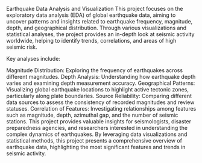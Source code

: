 Earthquake Data Analysis and Visualization
This project focuses on the exploratory data analysis (EDA) of global earthquake data, aiming to uncover patterns and insights related to earthquake frequency, 
magnitude, depth, and geographical distribution. Through various visualizations and statistical analyses, the project provides an in-depth look at seismic activity worldwide, 
helping to identify trends, correlations, and areas of high seismic risk.

Key analyses include:

Magnitude Distribution: Exploring the frequency of earthquakes across different magnitudes.
Depth Analysis: Understanding how earthquake depth varies and examining depth measurement accuracy.
Geographical Patterns: Visualizing global earthquake locations to highlight active tectonic zones, particularly along plate boundaries.
Source Reliability: Comparing different data sources to assess the consistency of recorded magnitudes and review statuses.
Correlation of Features: Investigating relationships among features such as magnitude, depth, azimuthal gap, and the number of seismic stations.
This project provides valuable insights for seismologists, disaster preparedness agencies, and researchers interested in understanding the complex dynamics of earthquakes. 
By leveraging data visualizations and statistical methods, this project presents a comprehensive overview of earthquake data, highlighting the most significant features and trends in seismic activity.
